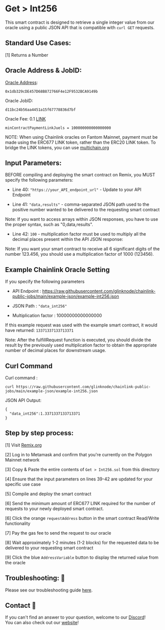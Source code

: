 # Get > Int256
This smart contract is designed to retrieve a single integer value from our oracle using a public JSON API that is compatible with `curl GET` requests.

## Standard Use Cases:
[1] Returns a Number

## Oracle Address & JobID:
[Oracle Address](https://ftmscan.com/address/0x1db329cDE457D68B872766F4e12F9532BCA9149b):  
```
0x1db329cDE457D68B872766F4e12F9532BCA9149b
```
Oracle JobID: 
```
d11bc24b56aa4451a15f67778836d7bf
```
Oracle Fee: 0.1 [LINK](https://ftmscan.com/address/0x6F43FF82CCA38001B6699a8AC47A2d0E66939407)
```
minContractPaymentLinkJuels = 100000000000000000
```

NOTE: When using Chainlink oracles on Fantom Mainnet, payment must be made using the ERC677 LINK token, rather than the ERC20 LINK token. To bridge the LINK tokens, you can use [multichain.org](https://app.multichain.org/#/router)

## Input Parameters:
BEFORE compiling and deploying the smart contract on Remix, you MUST specify the following parameters:

* Line 40: `"https://your_API_endpoint_url"` - Update to your API Endpoint

* Line 41: `"data,results"` - comma-separated JSON path used to the positive number wanted to be delivered to the requesting smart contract

Note: If you want to access arrays within JSON responses, you have to use the proper syntax, such as "0,data,results".

* Line 42: `100` - multiplication factor must be used to multiply all the decimal places present within the API JSON response:

Note: If you want your smart contract to receive all 6 significant digits of the number 123.456, you should use a multiplication factor of 1000 (123456).

## Example Chainlink Oracle Setting
If you specify the following parameters

* API Endpoint : https://raw.githubusercontent.com/glinknode/chainlink-public-jobs/main/example-json/example-int256.json

* JSON Path : `"data_int256"`

* Multiplication factor : 10000000000000000
									            
If this example request was used with the example smart contract, it would have returned: `13371337133713371`

Note: After the fulfillRequest function is executed, you should divide the result by the previously used multiplication factor to obtain the appropriate number of decimal places for downstream usage.

## Curl Command
Curl command : 
```
curl https://raw.githubusercontent.com/glinknode/chainlink-public-jobs/main/example-json/example-int256.json
```

JSON API Output:
```
{
  "data_int256":1.3371337133713371
}
```

## Step by step process:
[1] Visit [Remix.org](https://remix.ethereum.org/)

[2] Log in to Metamask and confirm that you're currently on the Polygon Mainnet network

[3] Copy & Paste the entire contents of `Get > Int256.sol` from this directory

[4] Ensure that the input parameters on lines 39-42 are updated for your specific use case

[5] Compile and deploy the smart contract

[6] Send the minimum amount of ERC677 LINK required for the number of requests to your newly deployed smart contract.

[6] Click the orange `requestAddress` button in the smart contract Read/Write functionality

[7] Pay the gas fee to send the request to our oracle

[8] Wait approximately 1-2 minutes (1-2 blocks) for the requested data to be delivered to your requesting smart contract

[9] Click the blue `AddressVariable` button to display the returned value from the oracle

## Troubleshooting: :nut_and_bolt:
Please see our troubleshooting guide [here](https://github.com/glinknode/chainlink-public-jobs#troubleshooting-nut_and_bolt).

## Contact :iphone:
If you can't find an answer to your question, welcome to our [Discord](https://discord.gg/a69JjGd3y6)!  
You can also check out our [website](https://www.glink.solutions)!



